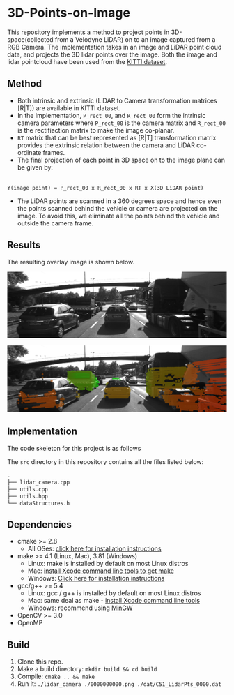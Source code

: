 # 3D-Points-on-Image
This repository implements a method to project points in 3D-space(collected from a Velodyne LiDAR) on to an image captured from a RGB Camera. The implementation takes in an image and LiDAR point cloud data, and projects the 3D lidar points over the image. Both the image and lidar pointcloud have been used from the [KITTI dataset](http://www.cvlibs.net/datasets/kitti/).
 

## Method 

- Both intrinsic and extrinsic (LiDAR to Camera transformation matrices [R|T]) are available in KITTI dataset.
- In the implementation, `P_rect_00`, and `R_rect_00` form the intrinsic camera parameters where `P_rect_00` is the camera matrix and `R_rect_00` is the rectifiaction matrix to make the image co-planar.
- `RT` matrix that can be best represented as [R|T] transformation matrix provides the extrinsic relation between the camera and LiDAR co-ordinate frames.
- The final projection of each point in 3D space on to the image plane can be given by:
```

Y(image point) = P_rect_00 x R_rect_00 x RT x X(3D LiDAR point)

```
- The LiDAR points are scanned in a 360 degrees space and hence even the points scanned behind the vehicle or camera are projected on the image. To avoid this, we eliminate all the points behind the vehicle and outside the camera frame.
 



## Results
The resulting overlay image is shown below.

![Original](assets/original.png "Original")

![Projection_Overlay](assets/overlay.png "Projection Overlay")



## Implementation

The code skeleton for this project is as follows

The `src` directory in this repository contains all the files listed below:
```
.
├── lidar_camera.cpp
├── utils.cpp
├── utils.hpp
└── dataStructures.h
```


## Dependencies

* cmake >= 2.8
  * All OSes: [click here for installation instructions](https://cmake.org/install/)
* make >= 4.1 (Linux, Mac), 3.81 (Windows)
  * Linux: make is installed by default on most Linux distros
  * Mac: [install Xcode command line tools to get make](https://developer.apple.com/xcode/features/)
  * Windows: [Click here for installation instructions](http://gnuwin32.sourceforge.net/packages/make.htm)
* gcc/g++ >= 5.4
  * Linux: gcc / g++ is installed by default on most Linux distros
  * Mac: same deal as make - [install Xcode command line tools](https://developer.apple.com/xcode/features/)
  * Windows: recommend using [MinGW](http://www.mingw.org/)
* OpenCV >= 3.0
* OpenMP 

## Build

1. Clone this repo.
2. Make a build directory: `mkdir build && cd build`
3. Compile: `cmake .. && make` 
4. Run it: `./lidar_camera ./0000000000.png ./dat/C51_LidarPts_0000.dat`

